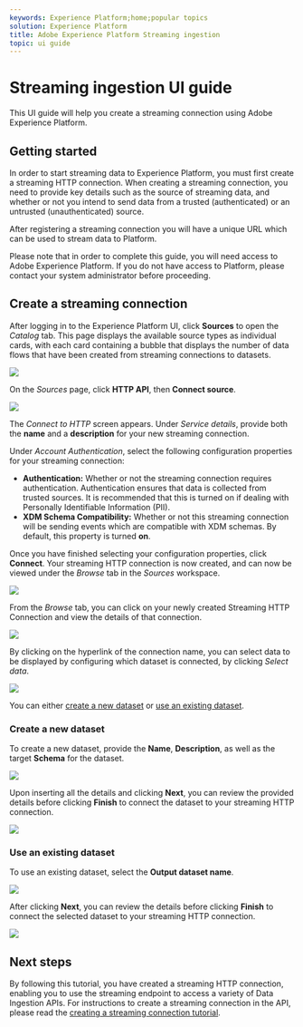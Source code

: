 ```yaml
---
keywords: Experience Platform;home;popular topics
solution: Experience Platform
title: Adobe Experience Platform Streaming ingestion
topic: ui guide
---
```


# Streaming ingestion UI guide

This UI guide will help you create a streaming connection using Adobe Experience Platform.

## Getting started

In order to start streaming data to Experience Platform, you must first create a streaming HTTP connection. When creating a streaming connection, you need to provide key details such as the source of streaming data, and whether or not you intend to send data from a trusted (authenticated) or an untrusted (unauthenticated) source.

After registering a streaming connection you will have a unique URL which can be used to stream data to Platform.

Please note that in order to complete this guide, you will need access to Adobe Experience Platform. If you do not have access to Platform, please contact your system administrator before proceeding.

## Create a streaming connection

After logging in to the Experience Platform UI, click **Sources** to open the *Catalog* tab. This page displays the available source types as individual cards, with each card containing a bubble that displays the number of data flows that have been created from streaming connections to datasets. 

![](../images/streaming-ingestion/ui/click-sources.png)

On the *Sources* page, click **HTTP API**, then **Connect source**. 

![](../images/streaming-ingestion/ui/click-connect-source.png)

The *Connect to HTTP* screen appears. Under *Service details*, provide both the **name** and a **description** for your new streaming connection.

Under *Account Authentication*, select the following configuration properties for your streaming connection:

- **Authentication:** Whether or not the streaming connection requires authentication. Authentication ensures that data is collected from trusted sources. It is recommended that this is turned on if dealing with Personally Identifiable Information (PII).
- **XDM Schema Compatibility:** Whether or not this streaming connection will be sending events which are compatible with XDM schemas. By default, this property is turned **on**.

Once you have finished selecting your configuration properties, click **Connect**. Your streaming HTTP connection is now created, and can now be viewed under the *Browse* tab in the *Sources* workspace.

![](../images/streaming-ingestion/ui/http-sources-details.png)

From the *Browse* tab, you can click on your newly created Streaming HTTP Connection and view the details of that connection.

![](../images/streaming-ingestion/ui/browse-sources.png)

By clicking on the hyperlink of the connection name, you can select data to be displayed by configuring which dataset is connected, by clicking *Select data*.

![](../images/streaming-ingestion/ui/select-data.png)

You can either [create a new dataset](#create-a-new-dataset) or [use an existing dataset](#use-an-existing-dataset). 

### Create a new dataset

To create a new dataset, provide the **Name**, **Description**, as well as the target **Schema** for the dataset.

![](../images/streaming-ingestion/ui/create-new-dataset.png)

Upon inserting all the details and clicking **Next**, you can review the provided details before clicking **Finish** to connect the dataset to your streaming HTTP connection.

![](../images/streaming-ingestion/ui/review-create-new-dataset.png)

### Use an existing dataset

To use an existing dataset, select the **Output dataset name**.

![](../images/streaming-ingestion/ui/use-existing-dataset.png)

After clicking **Next**, you can review the details before clicking **Finish** to connect the selected dataset to your streaming HTTP connection.

![](../images/streaming-ingestion/ui/review-existing-dataset.png)

## Next steps

By following this tutorial, you have created a streaming HTTP connection, enabling you to use the streaming endpoint to access a variety of Data Ingestion APIs. For instructions to create a streaming connection in the API, please read the [creating a streaming connection tutorial](./creating_a_streaming_connection.md).
